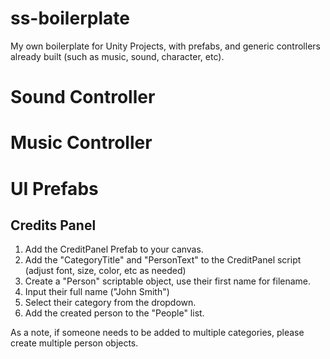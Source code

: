# ss-boilerplate
My own boilerplate for Unity Projects, with prefabs, and generic controllers already built (such as music, sound, character, etc).

# Sound Controller

# Music Controller

# UI Prefabs

## Credits Panel
1. Add the CreditPanel Prefab to your canvas.
2. Add the "CategoryTitle" and "PersonText" to the CreditPanel script (adjust font, size, color, etc as needed)
3. Create a "Person" scriptable object, use their first name for filename.
4. Input their full name ("John Smith")
5. Select their category from the dropdown.
6. Add the created person to the "People" list.

As a note, if someone needs to be added to multiple categories, please create multiple person objects.
